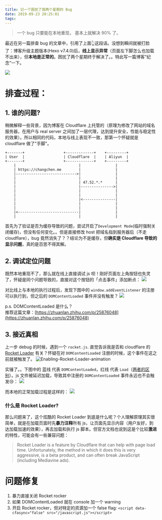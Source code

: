 ```yaml
---
title: 记一个困扰了我两个星期的 Bug 
date: 2019-09-23 20:25:01
tags:
---
```



> 一个 bug 只要能在本地重现， 基本上就解决 90% 了。

最近在另一篇排查 bug 的文章中，引用了上面👆这段话。没想到瞬间就被打脸了：博客升级主题版本(Hexo v7.4.0)后，**线上显示异常**（页面左下脚怎么也加载不出来），但**本地是正常的**。困扰了两个星期终于解决了。。特此写一篇博客“纪念”一下。

![](/images/blog/190922_cloudflare_and_next_bug/15691592217110.jpg)

<!--more-->

# 排查过程：
## 1. 谁的问题?
稍微解释一些背景，因为博客在 Cloudflare 上托管的（原理为修改了网站的域名服务器，在用户与 real server 之间加了一层代理，达到提升安全，性能与稳定性的效果）。所以相同的代码，本地与线上表现不一致，那第一个怀疑就是 cloudflare 做了"手脚"。
```
+-------+                  +-------------+    +---------+
| User  |                  | Cloudflare  |    | Aliyun  |
+-------+                  +-------------+    +---------+
    |                             |                |
    | https://changchen.me        |                |
    |---------------------------->|                |
    |                             |                |
    |                             | 47.52.*.*      |
    |                             |--------------->|
    |                             |                |
    |                             |                |
    |                             |<---------------|
    |                             |                |
    |                             |                |
    |<----------------------------|                |
    |                             |                |
```

首先为了验证是否为缓存导致的问题，尝试开启了`Development Mode`(临时强制关闭缓存)，但没有任何变化。。但是直接修改 host 把域名指到服务器后（不走 cloudflare），bug 竟然消失了？？结论为不是缓存，但**确实是 Cloudflare 导致的显示问题**，真的是百思不得其解。


## 2. 调试定位问题
既然本地重现不了，那么就在线上直接调试 js 呗！刚好页面左上角按钮也失灵了，怀疑是同个问题导致的，直接对这个按钮的「点击事件」添加断点：
![](/images/blog/190922_cloudflare_and_next_bug/15691601888251.jpg)

对比线上与本地的执行过程后，发现下图中的 `window.addEventListener` 的注册可以执行到，但之后的 `DOMContentLoaded` 事件并没有触发？
![](/images/blog/190922_cloudflare_and_next_bug/15691575296785.jpg)

p.s. DOMContentLoaded 是什么？   
推荐这篇文章：[https://zhuanlan.zhihu.com/p/25876048](https://zhuanlan.zhihu.com/p/25876048)

## 3. 接近真相
上一步 debug 的时候，遇到一个 `rocket.js`. 直觉告诉我是否和 cloudflare 的 [Rocket Loader](https://www.cloudflare.com/features-optimizer) 有关？怀疑在对 `DOMContentLoaded` 注册的时候，这个事件在这之前就被触发了。
![Enabling-Rocket-Loader-animation](/images/blog/190922_cloudflare_and_next_bug/Enabling-Rocket-Loader-animation.gif)

实锤了。。下图中的 蓝线 代表 `DOMContentLoaded`，红线 代表 `Load`（[两者的区别](https://testdrive-archive.azurewebsites.net/HTML5/DOMContentLoaded/Default.html)）。js 文件被延迟加载，导致其中注册的 `DOMContentLoaded` 事件永远也不会触发😢：
![](/images/blog/190922_cloudflare_and_next_bug/Pasted%20Graphic%204.png)

而本地的正常加载过程是这样的：
![](/images/blog/190922_cloudflare_and_next_bug/15692441554625.jpg)


### 什么是 Rocket Loader?
那么问题来了，这个炫酷的 Rocket Loader 到底是什么呢？个人理解原理其实很简单，就是在加载页面时先**暴力注释**所有 js，让页面先显示内容（用户友好，到达加载加速的效果），再去加载和执行 js 脚本。但官方文档也说到这是个比较**激进**的特性，可能会有一些兼容问题：

> Rocket Loader is a feature by Cloudflare that can help with page load time. Unfortunately, the method in which it does this is very aggressive, is a beta product, and can often break JavaScript (including Mediavine ads).

# 问题修复
1. 暴力直接关闭 Rocket rocker
2. 如果 DOMContentLoaded 就在 console 加一个 warning
3. 开启 Rocket rocker，但对特定的资源加一个 false flag: `<script data-cfasync="false" src="/javascript.js"></script>`












